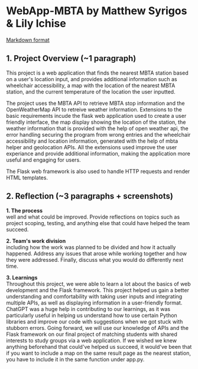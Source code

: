 # WebApp-MBTA by Matthew Syrigos & Lily Ichise

[Markdown format](https://docs.github.com/en/get-started/writing-on-github/getting-started-with-writing-and-formatting-on-github/basic-writing-and-formatting-syntax)

## 1. Project Overview (~1 paragraph)

This project is a web application that finds the nearest MBTA station based on a user's location input, and provides additional information such as wheelchair accessibility, a map with the location of the nearest MBTA station, and the current temperature of the location the user inputted. 

The project uses the MBTA API to retrieve MBTA stop information and the OpenWeatherMap API to retreive weather information. Extensions to the basic requirements incude the flask web application used to create a user friendly interface, the map display showing the location of the station, the weather information that is provided with the help of open weather api, the error handling securing the program from wrong entries and the wheelchair accessibility and location information, generated with the help of mbta helper and geolocation APIs. All the extensions used improve the user experiance and provide additional information, making the application more useful and engaging for users.

The Flask web framework is also used to handle HTTP requests and render HTML templates.

## 2. Reflection (~3 paragraphs + screenshots)

**1. The process**  
well and what could be improved. Provide reflections on topics such as project scoping, testing, and anything else that could have helped the team succeed.

**2. Team's work division**  
including how the work was planned to be divided and how it actually happened. Address any issues that arose while working together and how they were addressed. Finally, discuss what you would do differently next time.

**3. Learnings**  
Throughout this project, we were able to learn a lot about the basics of web development and the Flask framework. This project helped us gain a better understanding and comfortability with taking user inputs and integrating multiple APIs, as well as displaying information in a user-friendly format. ChatGPT was a huge help in contributing to our learnings, as it was particularly useful in helping us understand how to use certain Python libraries and improve our code with suggestions when we got stuck with stubborn errors. Going forward, we will use our knowledge of APIs and the Flask framework on our final project of matching students with shared interests to study groups via a web application. If we wished we knew anything beforehand that could've helped us succeed, it would've been that if you want to include a map on the same result page as the nearest station, you have to include it in the same function under app.py.

